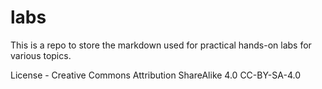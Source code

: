 # labs
This is a repo to store the markdown used for practical hands-on labs for various topics.

License - Creative Commons Attribution ShareAlike 4.0	CC-BY-SA-4.0
